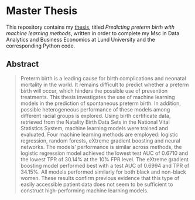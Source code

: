 # Master Thesis

This repository contains my [thesis](https://github.com/zeliedresse/master-thesis/blob/main/Thesis%20Ze%CC%81lie%20Dresse.pdf), titled *Predicting preterm birth with machine learning methods*, written in order to complete my Msc in Data Analytics and Business Economics at Lund University and the corresponding Python code.

## Abstract
> Preterm birth is a leading cause for birth complications and neonatal mortality in the world. It remains difficult to predict whether a preterm birth will occur, which hinders the possible use of prevention treatments. This thesis investigates the use of machine learning models in the prediction of spontaneous preterm birth. In addition, possible heterogeneous performance of these models among different racial groups is explored. Using birth certificate data, retrieved from the Natality Birth Data Sets in the National Vital Statistics System, machine learning models were trained and evaluated. Four machine learning methods are employed: logistic regression, random forests, eXtreme gradient boosting and neural networks. The models’ performance is similar across methods, the logistic regression model achieved the lowest test AUC of 0.6710 and the lowest TPR of 30.14% at the 10% FPR level. The eXtreme gradient boosting model performed best with a test AUC of 0.6994 and TPR of 34.15%. All models performed similarly for both black and non-black women. These results confirm previous evidence that this type of easily accessible patient data does not seem to be sufficient to construct high-performing machine learning models.


